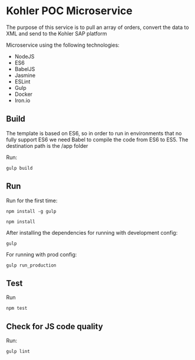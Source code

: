 # Kohler POC Microservice #

The purpose of this service is to pull an array of orders, convert the data to XML and send to the Kohler SAP platform

Microservice using the following technologies:
* NodeJS
* ES6
* BabelJS
* Jasmine
* ESLint
* Gulp
* Docker
* Iron.io

## Build ##

The template is based on ES6, so in order to run in environments that no fully support ES6 we need Babel to compile the code from ES6 to ES5.
The destination path is the /app folder

Run:

```gulp build```

## Run ##
Run for the first time:

```npm install -g gulp```

```npm install```

After installing the dependencies for running with development config:

```gulp```

For running with prod config:

```gulp run_production```

## Test ##
Run

```npm test```

## Check for JS code quality ##
Run:

```gulp lint```
